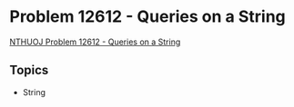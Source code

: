 # Problem 12612 - Queries on a String
[NTHUOJ Problem 12612 - Queries on a String](https://acm.cs.nthu.edu.tw/problem/12612/)

## Topics
- String